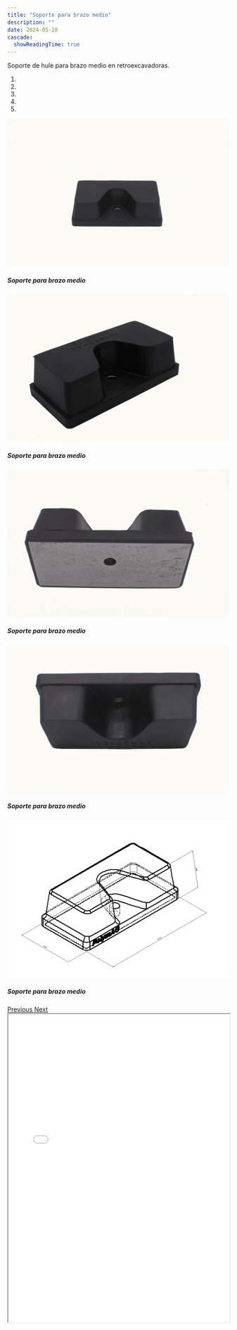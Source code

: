 ```yaml
---
title: "Soporte para brazo medio"
description: ""
date: 2024-05-28
cascade:
  showReadingTime: true
---
```


Soporte de hule para brazo medio en retroexcavadoras.

<head>
  <meta charset="UTF-8">
  <meta name="viewport" content="width=device-width, initial-scale=1.0">
  <link rel="stylesheet" href="https://cdn.jsdelivr.net/npm/bootstrap@4.0.0/dist/css/bootstrap.min.css"
    integrity="sha384-Gn5384xqQ1aoWXA+058RXPxPg6fy4IWvTNh0E263XmFcJlSAwiGgFAW/dAiS6JXm" crossorigin="anonymous">
  <link rel="stylesheet" href="style.css">
</head>

<body>
  <div class="row">
    <div id="carouselExampleIndicators" class="carousel slide" data-ride="carousel">
      <ol class="carousel-indicators">
        <li data-target="#carouselExampleIndicators" data-slide-to="0" class="active"></li>
        <li data-target="#carouselExampleIndicators" data-slide-to="1"></li>
        <li data-target="#carouselExampleIndicators" data-slide-to="2"></li>
        <li data-target="#carouselExampleIndicators" data-slide-to="3"></li>
        <li data-target="#carouselExampleIndicators" data-slide-to="4"></li>
      </ol>
      <div class="carousel-inner">
        <div class="carousel-item active">
          <img class="d-block w-100"
            src="imges/DSC_1033.jpg"
            alt="First slide">
          <div class="carousel-caption d-none d-md-block">
            <h5>Soporte para brazo medio</h5>
          </div>
        </div>
        <div class="carousel-item">
          <img class="d-block w-100"
            src="imges/DSC_1066.jpg"
            alt="Second slide">
            <div class="carousel-caption d-none d-md-block">
            <h5>Soporte para brazo medio</h5>
          </div>
        </div>
        <div class="carousel-item">
          <img class="d-block w-100"
            src="imges/DSC_1067.jpg"
            alt="Third slide">
            <div class="carousel-caption d-none d-md-block">
            <h5>Soporte para brazo medio</h5>
          </div>
        </div>
        <div class="carousel-item">
          <img class="d-block w-100"
            src="imges/DSC_1068.jpg"
            alt="Fourth slide">
            <div class="carousel-caption d-none d-md-block">
            <h5>Soporte para brazo medio</h5>
          </div>
        </div>
        <div class="carousel-item">
          <img class="d-block w-100"
            src="imges/GFE-O98.JPG"
            alt="Fourth slide">
            <div class="carousel-caption d-none d-md-block">
            <h5>Soporte para brazo medio</h5>
          </div>
        </div>
      </div>
      <a class="carousel-control-prev" href="#carouselExampleIndicators" role="button" data-slide="prev">
        <span class="carousel-control-prev-icon" aria-hidden="true"></span>
        <span class="sr-only">Previous</span>
      </a>
      <a class="carousel-control-next" href="#carouselExampleIndicators" role="button" data-slide="next">
        <span class="carousel-control-next-icon" aria-hidden="true"></span>
        <span class="sr-only">Next</span>
      </a>
    </div>
  </div>
  <script src="https://code.jquery.com/jquery-3.2.1.slim.min.js"
    integrity="sha384-KJ3o2DKtIkvYIK3UENzmM7KCkRr/rE9/Qpg6aAZGJwFDMVNA/GpGFF93hXpG5KkN"
    crossorigin="anonymous"></script>
  <script src="https://cdn.jsdelivr.net/npm/popper.js@1.12.9/dist/umd/popper.min.js"
    integrity="sha384-ApNbgh9B+Y1QKtv3Rn7W3mgPxhU9K/ScQsAP7hUibX39j7fakFPskvXusvfa0b4Q"
    crossorigin="anonymous"></script>
  <script src="https://cdn.jsdelivr.net/npm/bootstrap@4.0.0/dist/js/bootstrap.min.js"
    integrity="sha384-JZR6Spejh4U02d8jOt6vLEHfe/JQGiRRSQQxSfFWpi1MquVdAyjUar5+76PVCmYl"
    crossorigin="anonymous"></script>
</body>


<script>
  setTimeout(() => {
    var element = document.getElementById("search-button");
    var divElement = document.getElementById('search-wrapper');
    element.onclick = function() {
      divElement.style.setProperty('visibility', 'visible', 'important');
  }
}, "1000");
</script>


<iframe src="model/model.html" width="100%" height="700px"></iframe>